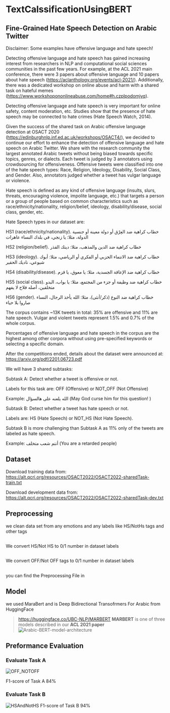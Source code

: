 # TextCalssificationUsingBERT

## Fine-Grained Hate Speech Detection on Arabic Twitter
Disclaimer: Some examples have offensive language and hate speech!



Detecting offensive language and hate speech has gained increasing interest from researchers in NLP and computational social sciences communities in the past few years. For example, at the ACL 2021 main conference, there were 3 papers about offensive language and 10 papers about hate speech (https://aclanthology.org/events/acl-2021/). Additionally, there was a dedicated workshop on online abuse and harm with a shared task on hateful memes (https://www.workshopononlineabuse.com/home#h.czplpodomjyq).



Detecting offensive language and hate speech is very important for online safety, content moderation, etc. Studies show that the presence of hate speech may be connected to hate crimes (Hate Speech Watch, 2014).



Given the success of the shared task on Arabic offensive language detection at OSACT 2020 (https://edinburghnlp.inf.ed.ac.uk/workshops/OSACT4/), we decided to continue our effort to enhance the detection of offensive language and hate speech on Arabic Twitter. We share with the research community the largest annotated Arabic tweets without being biased towards specific topics, genres, or dialects. Each tweet is judged by 3 annotators using crowdsourcing for offensiveness. Offensive tweets were classified into one of the hate speech types: Race, Religion, Ideology, Disability, Social Class, and Gender. Also, annotators judged whether a tweet has vulgar language or violence.



Hate speech is defined as any kind of offensive language (insults, slurs, threats, encouraging violence, impolite language, etc.) that targets a person or a group of people based on common characteristics such as race/ethnicity/nationality, religion/belief, ideology, disability/disease, social class, gender, etc.



Hate Speech types in our dataset are:

HS1 (race/ethnicity/nationality). خطاب كراهية ضد العِرْق أو دولة معينة أو جنسية الدولة، مثلا: يا زنجي، في بلدك النساء عاهرات

HS2 (religion/belief). خطاب كراهية ضد الدين والمذهب، مثلا: دينك القذر

HS3 (ideology). خطاب كراهية ضد الانتماء الحزبي أو الفكري أو الرياضي، مثلا: أبوك شيوعي، ناديك الحقير

HS4 (disability/disease). خطاب كراهية ضد الإعاقة الجسدية، مثلا: يا معوق، يا قزم

HS5 (social class). خطاب كراهية ضد وظيفة أو جزء من المجتمع، مثلا: يا بواب، البدو متخلفين، أصله فلاح لا يفهم

HS6 (gender). خطاب كراهية ضد النوع (ذكر/أنثى)، مثلا: الله يأخذ الرجال، النساء صاروا بلا حياء



The corpus contains ~13K tweets in total: 35% are offensive and 11% are hate speech. Vulgar and violent tweets represent 1.5% and 0.7% of the whole corpus.



Percentages of offensive language and hate speech in the corpus are the highest among other corpora without using pre-specified keywords or selecting a specific domain.



After the competitions ended, details about the dataset were announced at: https://arxiv.org/pdf/2201.06723.pdf



We will have 3 shared subtasks:



Subtask A: Detect whether a tweet is offensive or not.

Labels for this task are: OFF (Offensive) or NOT_OFF (Not Offensive)

Example: الله يلعنه على هالسؤال (May God curse him for this question! )



Subtask B: Detect whether a tweet has hate speech or not.

Labels are: HS (Hate Speech) or NOT_HS (Not Hate Speech).

Subtask B is more challenging than Subtask A as 11% only of the tweets are labeled as hate speech.

Example: أنتم شعب متخلف (You are a retarded people)



## Dataset
Download training data from: https://alt.qcri.org/resources/OSACT2022/OSACT2022-sharedTask-train.txt

Download development data from: https://alt.qcri.org/resources/OSACT2022/OSACT2022-sharedTask-dev.txt

## Preprocessing 
we clean data set from any emotions and any labels like HS/NotHs tags and other tags 
##
We convert HS/Not HS to 0/1 number in dataset labels
##
We convert OFF/Not OFF tags to 0/1 number in dataset labels 
##
you can find the Preprocessing File in 
## Model 
we used MaraBert and is Deep Bidirectional Transofrmers For Arabic  from HuggingFace 
> https://huggingface.co/UBC-NLP/MARBERT
**MARBERT** is one of three models described in our **ACL 2021 paper** 
![Arabic-BERT-model-architecture](https://user-images.githubusercontent.com/95087747/168382695-77575676-ac0b-405b-abdd-84cc59dfcf32.png)
## Preformance Evaluation 
### Evaluate Task A
![OFF_NOTOFF](https://user-images.githubusercontent.com/95087747/168384425-21068f1a-a58e-40c4-9232-552747d629ef.PNG)

F1-score of Task A 84%

### Evaluate Task B 
![HSAndNotHS](https://user-images.githubusercontent.com/95087747/168384990-08b0e5ba-bc6f-4c15-8327-88e9e4842ea2.PNG)
F1-score of Task B 94%
